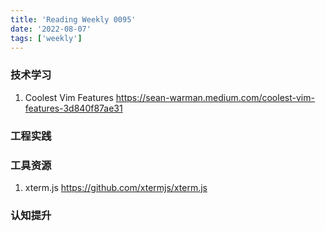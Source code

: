```yaml
---
title: 'Reading Weekly 0095'
date: '2022-08-07'
tags: ['weekly']
---
```


### 技术学习

1. Coolest Vim Features https://sean-warman.medium.com/coolest-vim-features-3d840f87ae31

### 工程实践

### 工具资源

1. xterm.js https://github.com/xtermjs/xterm.js

### 认知提升
